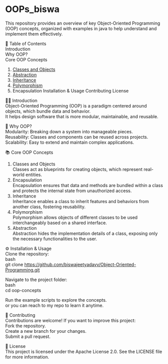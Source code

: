 # OOPs_biswa

This repository provides an overview of key Object-Oriented Programming (OOP) concepts, 
organized with examples in java to help understand and implement them effectively.

📑 Table of Contents  
Introduction  
Why OOP?  
Core OOP Concepts  
1. [Classes and Objects](https://github.com/biswajeetyadavv/Object-Oriented-Programming/tree/1dbc231a927fd9960c303bcda0892c8f58e54b8d/1.%20Class_and_objects)
2. [Abstraction](https://github.com/biswajeetyadavv/Object-Oriented-Programming/tree/dc65b776cfb89cd61d803b2312557f1ad1393579/2.%20Abstraction)
3. [Inheritance](https://github.com/biswajeetyadavv/Object-Oriented-Programming/tree/dc65b776cfb89cd61d803b2312557f1ad1393579/3.%20Inheritance)
4. [Polymorphism](https://github.com/biswajeetyadavv/Object-Oriented-Programming/tree/dc65b776cfb89cd61d803b2312557f1ad1393579/4.%20Polymorphism)
5. Encapsulation
Installation & Usage
Contributing
License


🧑‍💻 Introduction<br>
Object-Oriented Programming (OOP) is a paradigm centered around objects, which bundle data and behavior.<br>
It helps design software that is more modular, maintainable, and reusable.<br>


🤔 Why OOP?<br>
Modularity: Breaking down a system into manageable pieces.<br>
Reusability: Classes and components can be reused across projects.<br>
Scalability: Easy to extend and maintain complex applications.<br>

📚 Core OOP Concepts<br>
1. Classes and Objects<br>
Classes act as blueprints for creating objects, which represent real-world entities.<br>
2. Encapsulation<br>
Encapsulation ensures that data and methods are bundled within a class and protects the internal state from unauthorized access.<br>
3. Inheritance<br>
Inheritance enables a class to inherit features and behaviors from another class, fostering reusability.<br>
4. Polymorphism<br>
Polymorphism allows objects of different classes to be used interchangeably based on a shared interface.<br>
5. Abstraction<br>
Abstraction hides the implementation details of a class, exposing only the necessary functionalities to the user.<br>


⚙️ Installation & Usage<br>
Clone the repository:<br>
bash<br>
git clone https://github.com/biswajeetyadavv/Object-Oriented-Programming.git<br>

Navigate to the project folder:<br>
bash<br>
cd oop-concepts<br>

Run the example scripts to explore the concepts.<br>
or you can reach to my repo to learn it anytime.<br>

🤝 Contributing<br>
Contributions are welcome! If you want to improve this project:<br>
Fork the repository.<br>
Create a new branch for your changes.<br>
Submit a pull request.<br>

📄 License<br>
This project is licensed under the Apache License 2.0. See the LICENSE file for more information.<br>


